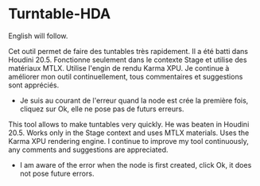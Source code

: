 # Turntable-HDA

English will follow.

Cet outil permet de faire des tuntables très rapidement. 
Il a été batti dans Houdini 20.5.
Fonctionne seulement dans le contexte Stage et utilise des matériaux MTLX.
Utilise l'engin de rendu Karma XPU.
Je continue à améliorer mon outil continuellement, tous commentaires et suggestions sont appréciés.
* Je suis au courant de l'erreur quand la node est crée la première fois, cliquez sur Ok, elle ne pose pas de futurs erreurs. 

This tool allows to make tuntables very quickly. 
He was beaten in Houdini 20.5.
Works only in the Stage context and uses MTLX materials.
Uses the Karma XPU rendering engine.
I continue to improve my tool continuously, any comments and suggestions are appreciated.
* I am aware of the error when the node is first created, click Ok, it does not pose future errors. 
